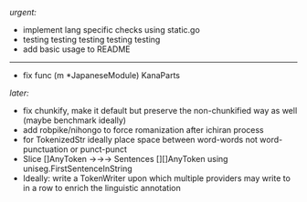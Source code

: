 *urgent:*

- implement lang specific checks using static.go
- testing testing testing testing testing
- add basic usage to README

<hr>

- fix func (m *JapaneseModule) KanaParts


*later:*

- fix chunkify, make it default but preserve the non-chunkified way as well (maybe benchmark ideally)
- add robpike/nihongo to force romanization after ichiran process
- for TokenizedStr ideally place space between word-words not word-punctuation or punct-punct
- Slice []AnyToken →→→ Sentences [][]AnyToken using uniseg.FirstSentenceInString
- Ideally: write a TokenWriter upon which multiple providers may write to in a row to enrich the linguistic annotation